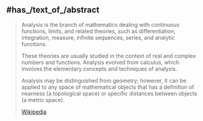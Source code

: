 ﻿---
aliases:
- "Mathematical analysis"
has_id_wikidata: Q7754
has_part_s_:
- '[[_Standards/WikiData/WD~calculus,149972]]'
- "[[_Standards/WikiData/WD~functional_analysis,190549]]"
- "[[_Standards/WikiData/WD~complex_analysis,193756]]"
- "[[_Standards/WikiData/WD~calculus_of_variations,216861]]"
- "[[_Standards/WikiData/WD~integral_equation,580101]]"
- "[[_Standards/WikiData/WD~real_analysis,854531]]"
- "[[_Standards/WikiData/WD~harmonic_analysis,876215]]"
- "[[_Standards/WikiData/WD~nonstandard_analysis,1503766]]"
- "[[_Standards/WikiData/WD~dynamical_systems_theory,3174497]]"
- "[[_Standards/WikiData/WD~convergence_test,3979448]]"
- "[[_Standards/WikiData/WD~ergodic_theory,5498822]]"
- "[[_Standards/WikiData/WD~global_analysis,17017346]]"
- "[[_Standards/WikiData/WD~theory_of_differential_equations,28575007]]"
based_on: '[[_Standards/WikiData/WD~calculus,149972]]'
subclass_of: "[[_Standards/WikiData/WD~pure_mathematics,837863]]"
instance_of:
- "[[_Standards/WikiData/WD~academic_major,4671286]]"
- "[[_Standards/WikiData/WD~academic_discipline,11862829]]"
- "[[_Standards/WikiData/WD~mathematical_theory,20026918]]"
maintained_by_WikiProject: "[[_Standards/WikiData/WD~WikiProject_Mathematics,8487137]]"
topic_s_main_template:
- "[[_Standards/WikiData/WD~Template__Mathematical_analysis,25941500]]"
- "[[_Standards/WikiData/WD~Template_Mathematical_analysis,27577448]]"
described_by_source: "[[_Standards/WikiData/WD~Armenian_Soviet_Encyclopedia,_vol._7,123625363]]"
part_of: '[[_Standards/WikiData/WD~mathematics,395]]'
Dewey_Decimal_Classification: 515
Universal_Decimal_Classification: 517
Colon_Classification: B3
OmegaWiki_Defined_Meaning: 797257
Commons_category: Analysis
GitHub_topic: mathematical-analysis
Krugosvet_article: nauka_i_tehnika/matematika/ANALIZ_V_MATEMATIKE.html
---

## #has_/text_of_/abstract 

> Analysis is the branch of mathematics dealing with continuous functions, limits, and related theories, 
> such as differentiation, integration, measure, infinite sequences, series, and analytic functions.
>
> These theories are usually studied in the context of real and complex numbers and functions. 
> Analysis evolved from calculus, which involves the elementary concepts and techniques of analysis.
>
> Analysis may be distinguished from geometry; 
> however, it can be applied to any space of mathematical objects that has a definition of nearness 
> (a topological space) or specific distances between objects  (a metric space).
>
> [Wikipedia](https://en.wikipedia.org/wiki/Mathematical%20analysis)


